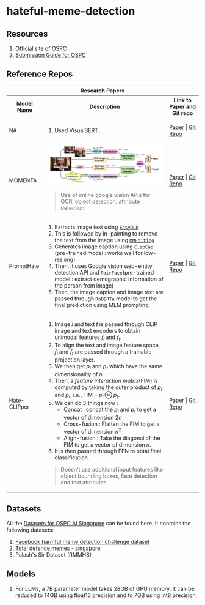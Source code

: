 # hateful-meme-detection

## Resources

1. [Official site of OSPC](https://ospc.aisingapore.org/)
2. [Submission Guide for OSPC](https://github.com/AISG-Technology-Team/AISG-Online-Safety-Challenge-Submission-Guide)

## Reference Repos

<table>
<tr>
<th colspan=3>Research Papers</th>
</tr>
<tr>
<th>Model Name</th>
<th>Description</th>
<th>Link to Paper and Git repo</th>
</tr>
<!----- Row 1 ----->
<tr>
<td>NA</td>
<td>

1. Used VisualBERT.
</td>
<td>

[Paper](https://arxiv.org/abs/2012.12975) | [Git Repo](https://github.com/rizavelioglu/hateful_memes-hate_detectron/tree/main)
</td>
</tr>
<!----- Row 2 ----->
<tr>
<td>MOMENTA</td>
<td>
<img src="/momenta.png" alt="momenta"> <br>
<blockquote>Use of online google vision APIs for OCR, object detection, attribute detection.</blockquote>
</td>
<td>

[Paper](https://arxiv.org/pdf/2109.05184) | [Git Repo](https://github.com/LCS2-IIITD/MOMENTA)
</td>
</tr>
<!----- Row 3 ----->
<tr>
<td>PromptHate</td>
<td>

1. Extracts image text using [`EasyOCR`](https://github.com/JaidedAI/EasyOCR)
2. This is followed by in-painting to remove the text from the image using [`MMEditing`](https://github.com/open-mmlab/mmediting)
3. Generates image caption using `ClipCap` (pre-trained model : works well for low-res img)
4. Then, it uses Google vision web-entity detection API and `FairFace`(pre-trained model : extract demographic information of the person from image)
5. Then, the image caption and image text are passed through `RoBERTa` model to get the final prediction using MLM prompting.
</td>
<td>

[Paper](https://arxiv.org/pdf/2302.04156) | [Git Repo](https://gitlab.com/bottle_shop/safe/prompthate)
</td>
</tr>
<!----- Row 4 ----->
<tr>
<td>Hate-CLIPper</td>
<td>


1. Image _i_ and text _t_ is passed through CLIP image and text encoders to obtain unimodal features $f_i$ and $f_t$.
2. To align the text and image feature space, $f_i$ and $f_t$ are passed through a trainable projection layer.
3. We then get $p_i$ and $p_t$ which have the same dimensionality of _n_.
4. Then, a _feature interaction matrix_(FIM) is computed by taking the outer product of $p_i$ and $p_t$, i.e., FIM = $p_i \otimes p_t$.
5. We can do 3 things now :
    - Concat : concat the $p_i$ and $p_t$ to get a vector of dimension $2n$
    - Cross-fusion : Flatten the FIM to get a vector of dimension $n^2$
    - Align-fusion : Take the diagonal of the FIM to get a vector of dimension $n$.
6. It is then passed through FFN to obtai final classification.

> Doesn't use additional input features like object bounding boxes, face detection and text attributes.
</td>
<td>

[Paper](https://arxiv.org/pdf/2210.05916) | [Git Repo](https://github.com/gokulkarthik/hateclipper)
</td>
</table>

## Datasets
All the     [Datasets for OSPC AI Singapore](https://drive.google.com/drive/folders/1n-60QbFi1XJzyJ7RXuJ7PKflDr6_qJKS?usp=sharing) can be found here. It contains the following datasets:

1. [Facebook harmful meme detection challenge dataset](https://ai.meta.com/blog/hateful-memes-challenge-and-data-set/)
2. [Total defence memes - singapore](https://arxiv.org/pdf/2305.17911.pdf)
3. Palash's Sir Dataset (RMMHS)

## Models

1. For LLMs, a 7B parameter model takes 28GB of GPU memory. It can be reduced to 14GB using float16 precision and to 7GB using int8 precision.



